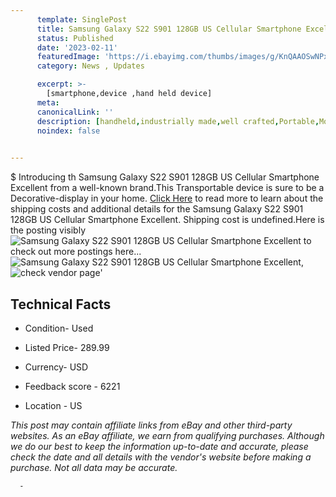 ```yaml
---
      template: SinglePost
      title: Samsung Galaxy S22 S901 128GB US Cellular Smartphone Excellent
      status: Published
      date: '2023-02-11'
      featuredImage: 'https://i.ebayimg.com/thumbs/images/g/KnQAAOSwNPxjIhdy/s-l225.jpg'
      category: News , Updates

      excerpt: >-
        [smartphone,device ,hand held device]
      meta:
      canonicalLink: ''
      description: [handheld,industrially made,well crafted,Portable,Mobile,Compact,Convenient,Lightweight,Maneuverable,Man-portable,Miniature,Carriable,Hand-held,Light,Holdable,Transportable,Mobile device,Pocket-sized,On-the-go,Wireless,Cordless,Compact size,Convenient size, smartphone,device ,hand held device]
      noindex: false
      

---
```

$
      Introducing th Samsung Galaxy S22 S901 128GB US Cellular Smartphone Excellent from a well-known brand.This Transportable device  is sure to be a Decorative-display in your home. [Click Here](https://www.ebay.com/itm/284950234610?hash=item42585b85f2%3Ag%3AKnQAAOSwNPxjIhdy&mkevt=1&mkcid=1&mkrid=711-53200-19255-0&campid=%253CePNCampaignId%253E&customid=%253CreferenceId%253E&toolid=10049) to read more to learn about the shipping costs and additional details for the Samsung Galaxy S22 S901 128GB US Cellular Smartphone Excellent. Shipping cost is undefined.Here is the posting visibly ![Samsung Galaxy S22 S901 128GB US Cellular Smartphone Excellent](https://i.ebayimg.com/thumbs/images/g/KnQAAOSwNPxjIhdy/s-l225.jpg) to check out more postings here... ![Samsung Galaxy S22 S901 128GB US Cellular Smartphone Excellent](https://i.ebayimg.com/images/g/KnQAAOSwNPxjIhdy/s-l300.jpg), ![check vendor page](https://origin-galleryplus.ebayimg.com/ws/web/284950234610_2_0_1/225x225.jpg,https://origin-galleryplus.ebayimg.com/ws/web/284950234610_3_0_1/225x225.jpg,https://origin-galleryplus.ebayimg.com/ws/web/284950234610_4_0_1/225x225.jpg)'

      

 ## Technical Facts 



     
      

 - Condition- Used 


      

 - Listed Price- 289.99 


      

 - Currency- USD 


      

 - Feedback score - 6221 


      

 - Location - US 


      
      

 *_This post may contain affiliate links from eBay and other third-party websites. As an eBay affiliate, we earn from qualifying purchases. Although we do our best to keep the information up-to-date and accurate, please check the date and all details with the vendor's website before making a purchase. Not all data may be accurate._*




      -
